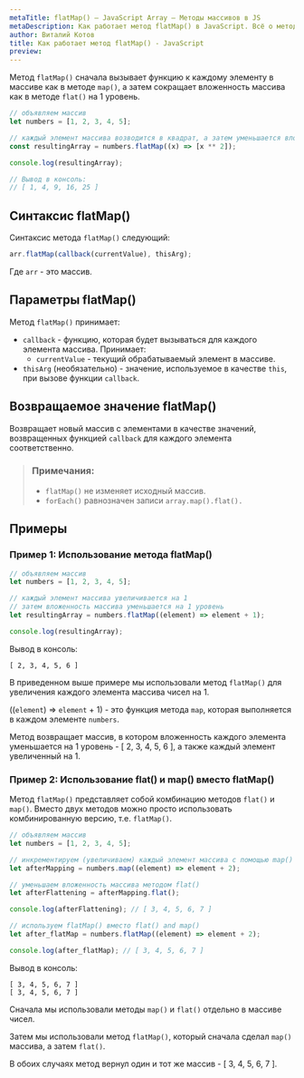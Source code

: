 ```yaml
---
metaTitle: flatMap() – JavaScript Array – Методы массивов в JS
metaDescription: Как работает метод flatMap() в JavaScript. Всё о методах работы с массивами в JavaScript | База знаний PurpleSchool
author: Виталий Котов
title: Как работает метод flatMap() - JavaScript
preview:
---
```


Метод `flatMap()` сначала вызывает функцию к каждому элементу в массиве как в методе `map()`, а затем сокращает вложенность массива как в методе `flat()` на 1 уровень.

```javascript
// объявляем массив
let numbers = [1, 2, 3, 4, 5];

// каждый элемент массива возводится в квадрат, а затем уменьшается вложенность на 1 уровень
const resultingArray = numbers.flatMap((x) => [x ** 2]);

console.log(resultingArray);

// Вывод в консоль:
// [ 1, 4, 9, 16, 25 ]
```

## Синтаксис flatMap()

Синтаксис метода `flatMap()` следующий:

```javascript
arr.flatMap(callback(currentValue), thisArg);
```

Где `arr` - это массив.

## Параметры flatMap()

Метод `flatMap()` принимает:

- `callback` - функцию, которая будет вызываться для каждого элемента массива. Принимает:
  - `currentValue` - текущий обрабатываемый элемент в массиве.
- `thisArg` (необязательно) - значение, используемое в качестве `this`, при вызове функции `callback`.

## Возвращаемое значение flatMap()

Возвращает новый массив с элементами в качестве значений, возвращенных функцией `callback` для каждого элемента соответственно.

> ### Примечания:
>
> - `flatMap()` не изменяет исходный массив.
> - `forEach()` равнозначен записи `array.map().flat(). `

## Примеры

### Пример 1: Использование метода flatMap()

```javascript
// объявляем массив
let numbers = [1, 2, 3, 4, 5];

// каждый элемент массива увеличивается на 1
// затем вложенность массива уменьшается на 1 уровень
let resultingArray = numbers.flatMap((element) => element + 1);

console.log(resultingArray);
```

Вывод в консоль:

```
[ 2, 3, 4, 5, 6 ]
```

В приведенном выше примере мы использовали метод `flatMap()` для увеличения каждого элемента массива чисел на 1.

((`element`) => `element` + 1) - это функция метода `map`, которая выполняется в каждом элементе `numbers`.

Метод возвращает массив, в котором вложенность каждого элемента уменьшается на 1 уровень - [ 2, 3, 4, 5, 6 ], а также каждый элемент увеличенный на 1.

### Пример 2: Использование flat() и map() вместо flatMap()

Метод `flatMap()` представляет собой комбинацию методов `flat()` и `map()`. Вместо двух методов можно просто использовать комбинированную версию, т.е. `flatMap()`.

```javascript
// объявляем массив
let numbers = [1, 2, 3, 4, 5];

// инкрементируем (увеличиваем) каждый элемент массива с помощью map()
let afterMapping = numbers.map((element) => element + 2);

// уменьшаем вложенность массива методом flat()
let afterFlattening = afterMapping.flat();

console.log(afterFlattening); // [ 3, 4, 5, 6, 7 ]

// используем flatMap() вместо flat() and map()
let after_flatMap = numbers.flatMap((element) => element + 2);

console.log(after_flatMap); // [ 3, 4, 5, 6, 7 ]
```

Вывод в консоль:

```
[ 3, 4, 5, 6, 7 ]
[ 3, 4, 5, 6, 7 ]
```

Сначала мы использовали методы `map()` и `flat()` отдельно в массиве чисел.

Затем мы использовали метод `flatMap()`, который сначала сделал `map()` массива, а затем `flat()`.

В обоих случаях метод вернул один и тот же массив - [ 3, 4, 5, 6, 7 ].
